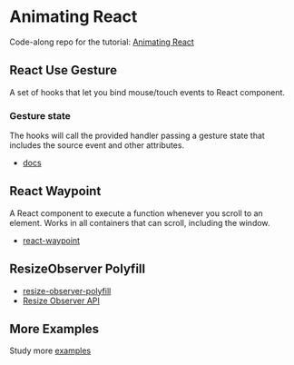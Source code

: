 # Animating React

Code-along repo for the tutorial: [Animating React](https://www.leveluptutorials.com/tutorials/animating-react/)

## React Use Gesture

A set of hooks that let you bind mouse/touch events to React component.

### Gesture state

The hooks will call the provided handler passing a gesture state that includes the source event and other attributes.

- [docs](https://use-gesture.netlify.app/docs/state)

## React Waypoint

A React component to execute a function whenever you scroll to an element. Works in all containers that can scroll, including the window.

- [react-waypoint](https://github.com/civiccc/react-waypoint)

## ResizeObserver Polyfill

- [resize-observer-polyfill](https://github.com/que-etc/resize-observer-polyfill)
- [Resize Observer API](https://developer.mozilla.org/en-US/docs/Web/API/Resize_Observer_API)

## More Examples

Study more [examples](https://www.react-spring.io/docs/hooks/examples)
